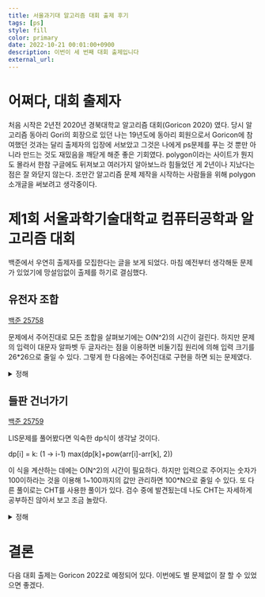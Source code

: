 ```yaml
---
title: 서울과기대 알고리즘 대회 출제 후기
tags: [ps]
style: fill
color: primary
date: 2022-10-21 00:01:00+0900
description: 이번이 세 번째 대회 출제입니다
external_url:
---
```

# 어쩌다, 대회 출제자
처음 시작은 2년전 2020년 경북대학교 알고리즘 대회(Goricon 2020) 였다. 당시 알고리즘 동아리 Gori의 회장으로 있던 나는 19년도에 동아리 회원으로서 Goricon에 참여했던 것과는 달리 출제자의 입장에 서보았고 그것은 나에게 ps문제를 푸는 것 뿐만 아니라 만드는 것도 재밌음을 깨닫게 해준 좋은 기회였다. polygon이라는 사이트가 뭔지도 몰라서 한참 구글에도 뒤져보고 여러가지 알아보느라 힘들었던 게 2년이나 지났다는 점은 잘 와닫지 않는다. 조만간 알고리즘 문제 제작을 시작하는 사람들을 위해 polygon 소개글을 써보려고 생각중이다.

# 제1회 서울과학기술대학교 컴퓨터공학과 알고리즘 대회
백준에서 우연히 출제자를 모집한다는 글을 보게 되었다. 마침 예전부터 생각해둔 문제가 있었기에 망설임없이 출제를 하기로 결심했다.

## 유전자 조합
[백준 25758](https://www.acmicpc.net/problem/25758)

문제에서 주어진대로 모든 조합을 살펴보기에는 O(N^2)의 시간이 걸린다. 하지만 문제의 입력이 대문자 알파벳 두 글자라는 점을 이용하면 비둘기집 원리에 의해 입력 크기를 26*26으로 줄일 수 있다. 그렇게 한 다음에는 주어진대로 구현을 하면 되는 문제였다.

<details>
<summary>정해</summary>
<div markdown="1">

```
#include <bits/stdc++.h>
using namespace std;

vector<string> arr;
int n;
bool chk[26];
int cnt[1000];

int str_to_int(string& s)
{
    return (s[0]-'A') + (s[1]-'A')*26;
}

string int_to_str(int i)
{
    string s;
    s.push_back(i%26+'A');
    s.push_back(i/26+'A');
    return s;
}

int main()
{
	cin>>n;
	arr.resize(n);
	for(int i=0;i<n;++i)
	{
		cin>>arr[i];
		cnt[str_to_int(arr[i])]++;
	}
	for(int i=0;i<1000;++i)
	{
	    if(cnt[i] > 1)
	    {
	        string s = int_to_str(i);
	        chk[max(s[0], s[1])-'A'] = true;
	    }
	}
	sort(arr.begin(),arr.end());
	arr.erase(unique(arr.begin(),arr.end()), arr.end());
	for(int i=0;i<arr.size();++i)
	{
		for(int j=i+1;j<arr.size();++j)
		{
			chk[max(arr[i][0],arr[j][1])-'A'] = true;
			chk[max(arr[j][0],arr[i][1])-'A'] = true;
		}
	}
	vector<char> ret;
	for(int i=0;i<26;++i)
	{
		if(chk[i])
			ret.push_back(i+'A');
	}
	cout<<ret.size()<<'\n';
	for(auto i : ret)
	{
		cout<<i<<' ';
	}
	return 0;
}

```
</div>
</details>

## 들판 건너가기
[백준 25759](https://www.acmicpc.net/problem/25759)

LIS문제를 풀어봤다면 익숙한 dp식이 생각날 것이다.

dp[i] = k: (1 -> i-1) max(dp[k]+pow(arr[i]-arr[k], 2))

이 식을 계산하는 데에는 O(N^2)의 시간이 필요하다. 하지만 입력으로 주어지는 숫자가 100이하라는 것을 이용해 1~100까지의 값만 관리하면 100*N으로 줄일 수 있다. 또 다른 풀이로는 CHT를 사용한 풀이가 있다. 검수 중에 발견됬는데 나도 CHT는 자세하게 공부하진 않아서 보고 조금 놀랐다.

<details>
<summary>정해</summary>
<div markdown="1">

```
#include <bits/stdc++.h>
using namespace std;
#define int ll
typedef long long ll;

int dp[100100];
int num_max[110];
int arr[100100];

int32_t main() {
	int n;
	cin>>n;
	memset(num_max, -1, sizeof(num_max));
	for(int i=0;i<n;++i)
	{
		cin>>arr[i];
	}
	for(int i=0;i<n;++i)
	{
		for(int j=1;j<=100;++j)
		{
			if(num_max[j] == -1)
				continue;
			dp[i] = max(dp[i], num_max[j]+(arr[i]-j)*(arr[i]-j));
		}
		num_max[arr[i]] = max(num_max[arr[i]], dp[i]);
	}
	cout<<dp[n-1];
	return 0;
}
```
</div>
</details>

# 결론
다음 대회 출제는 Goricon 2022로 예정되어 있다. 이번에도 별 문제없이 잘 할 수 있었으면 좋겠다.